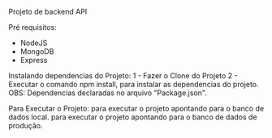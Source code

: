 Projeto de backend API

Pré requisitos:
 * NodeJS
 * MongoDB
 * Express


Instalando dependencias do Projeto:
1 - Fazer o Clone do Projeto
2 - Executar o comando npm install, para instalar as dependencias do projeto. 
OBS: Dependencias declaradas no arquivo "Package.json".

Para Executar o Projeto:
<npm run dev> para executar o projeto apontando para o banco de dados local.
<npm start> para executar o projeto apontando para o banco de dados de produção.
